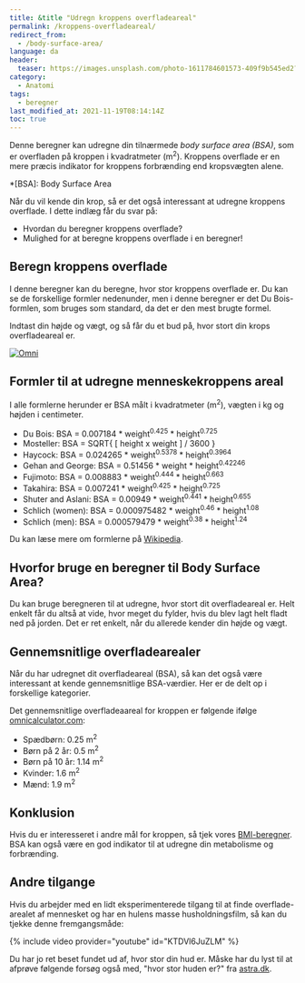 ```yaml
---
title: &title "Udregn kroppens overfladeareal"
permalink: /kroppens-overfladeareal/
redirect_from:
  - /body-surface-area/
language: da
header:
  teaser: https://images.unsplash.com/photo-1611784601573-409f9b545ed2?ixlib=rb-1.2.1&ixid=MnwxMjA3fDB8MHxwaG90by1wYWdlfHx8fGVufDB8fHx8&auto=format&fit=crop&h=300&w=400&q=10
category:
  - Anatomi
tags:
  - beregner
last_modified_at: 2021-11-19T08:14:14Z
toc: true
---
```


Denne beregner kan udregne din tilnærmede _body surface area (BSA)_, som er overfladen på kroppen i kvadratmeter (m<sup>2</sup>). Kroppens overflade er en mere præcis indikator for kroppens forbrænding end kropsvægten alene.

*[BSA]: Body Surface Area

Når du vil kende din krop, så er det også interessant at udregne kroppens overflade. I dette indlæg får du svar på:

- Hvordan du beregner kroppens overflade?
- Mulighed for at beregne kroppens overflade i en beregner!

## Beregn kroppens overflade

I denne beregner kan du beregne, hvor stor kroppens overflade er. Du kan se de forskellige formler nedenunder, men i denne beregner er det Du Bois-formlen, som bruges som standard, da det er den mest brugte formel.

Indtast din højde og vægt, og så får du et bud på, hvor stort din krops overfladeareal er.

<div class="omni-calculator" data-calculator="health/bsa" data-width="600" data-config='{}' data-currency="DKK" data-show-row-controls="false" data-version="3" data-t="1640679297964">
  <div class="omni-calculator-header"></div>
  <div class="omni-calculator-footer">
    <a href="https://www.omnicalculator.com/health/bsa" target="_blank"><img alt="Omni" class="omni-calculator-logo" src="https://cdn.omnicalculator.com/embed/omni-calculator-logo-long.svg" /></a>
  </div>
</div>
<script async src="https://cdn.omnicalculator.com/sdk.js"></script>

## Formler til at udregne menneskekroppens areal

I alle formlerne herunder er BSA målt i kvadratmeter (m<sup>2</sup>), vægten i kg og højden i centimeter.

- Du Bois: BSA = 0.007184 * weight<sup>0.425</sup> * height<sup>0.725</sup>
- Mosteller: BSA = SQRT{ [ height x weight ] / 3600 }
- Haycock: BSA = 0.024265 * weight<sup>0.5378</sup> * height<sup>0.3964</sup>
- Gehan and George: BSA = 0.51456 * weight * height<sup>0.42246</sup>
- Fujimoto: BSA = 0.008883 * weight<sup>0.444</sup> * height<sup>0.663</sup>
- Takahira: BSA = 0.007241 * weight<sup>0.425</sup> * height<sup>0.725</sup>
- Shuter and Aslani: BSA = 0.00949 * weight<sup>0.441</sup> * height<sup>0.655</sup>
- Schlich (women): BSA = 0.000975482 * weight<sup>0.46</sup> * height<sup>1.08</sup>
- Schlich (men): BSA = 0.000579479 * weight<sup>0.38</sup> * height<sup>1.24</sup>

Du kan læse mere om formlerne på [Wikipedia](https://en.wikipedia.org/wiki/Body_surface_area).

## Hvorfor bruge en beregner til Body Surface Area?

Du kan bruge beregneren til at udregne, hvor stort dit overfladeareal er. Helt enkelt får du altså at vide, hvor meget du fylder, hvis du blev lagt helt fladt ned på jorden. Det er ret enkelt, når du allerede kender din højde og vægt.

## Gennemsnitlige overfladearealer

Når du har udregnet dit overfladeareal (BSA), så kan det også være interessant at kende gennemsnitlige BSA-værdier. Her er de delt op i forskellige kategorier.

Det gennemsnitlige overfladeaareal for kroppen er følgende ifølge [omnicalculator.com](https://www.omnicalculator.com/health/bsa):

- Spædbørn: 0.25 m<sup>2</sup>
- Børn på 2 år: 0.5 m<sup>2</sup>
- Børn på 10 år: 1.14 m<sup>2</sup>
- Kvinder: 1.6 m<sup>2</sup>
- Mænd: 1.9 m<sup>2</sup>

## Konklusion

Hvis du er interesseret i andre mål for kroppen, så tjek vores [BMI-beregner](/bmi-beregner/). BSA kan også være en god indikator til at udregne din metabolisme og forbrænding.

## Andre tilgange

Hvis du arbejder med en lidt eksperimenterede tilgang til at finde overflade-arealet af mennesket og har en hulens masse husholdningsfilm, så kan du tjekke denne fremgangsmåde:

{% include video provider="youtube" id="KTDVl6JuZLM" %}

Du har jo ret beset fundet ud af, hvor stor din hud er. Måske har du lyst til at afprøve følgende forsøg også med, "hvor stor huden er?" fra [astra.dk](https://astra.dk/tildinundervisning/hvor-stor-er-huden).
